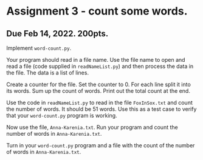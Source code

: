 

<style>
.pagebreak { page-break-before: always; }
.half { height: 200px; }
</style>
<style>
.pagebreak { page-break-before: always; }
.half { height: 200px; }
.markdown-body {
	font-size: 12px;
}
.markdown-body td {
	font-size: 12px;
}
</style>


# Assignment 3 - count some words.

## Due Feb 14, 2022.  200pts.




Implement `word-count.py`.

Your program should read in a file name.  Use the file name to open
and read a file (code supplied in `readNameList.py`) and then process
the data in the file.  The data is a list of lines.

Create a counter for the file.  Set the counter to 0.
For each line split it into its words.  Sum up the count of words.
Print out the total count at the end.

Use the code in `readNameList.py` to read in the file `FoxInSox.txt`
and count the number of words.  It should be 51 words.  Use this
as a test case to verify that your `word-count.py` program is working.

Now use the file, `Anna-Karenia.txt`.   Run your program and count the number of
words in `Anna-Karenia.txt`.

Turn in your `word-count.py` program and a file with the count of 
the number of words in `Anna-Karenia.txt`.




